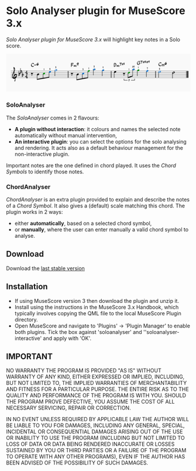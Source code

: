 # Solo Analyser plugin for MuseScore 3.x
*Solo Analyser plugin for MuseScore 3.x* will highlight key notes in a Solo score.

![SoloAnalyser in action](/demo/soloanalyzer-demo.png)


### SoloAnalyser ### 
The *SoloAnalyser* comes in 2 flavours:
- **A plugin without interaction**: it colours and names the selected note automatically without manual intervention,
- **An interactive plugin**: you can select the options for the solo analysing and rendering. It acts also as a default behaviour management for the non-interactive plugin.

Important notes are the one defined in chord played. It uses the *Chord Symbols* to identify those notes.

### ChordAnalyser ### 
*ChordAnalyser* is an extra plugin provided to explain and describe the notes of a *Chord Symbol*. It also gives a (default) scale matching this chord.
The plugin works in 2 ways:
- either **automatically**, based on a selected chord symbol,
- or **manually**, where the user can enter manually a valid chord symbol to analyse.

## Download ##
Download the [last stable version](https://github.com/lgvr123/musescore-soloanalyser/releases)

## Installation
* If using MuseScore version 3 then download the plugin and unzip it.
* Install using the instructions in the MuseScore 3.x Handbook, which typically involves copying the QML file to the local MuseScore Plugin directory.
* Open MuseScore and navigate to 'Plugins' -> 'Plugin Manager' to enable both plugins. Tick the box against 'soloanalyser' and ''soloanalyser-interactive' and apply with 'OK'.


## IMPORTANT
NO WARRANTY THE PROGRAM IS PROVIDED "AS IS" WITHOUT WARRANTY OF ANY KIND, EITHER EXPRESSED OR IMPLIED, INCLUDING, BUT NOT LIMITED TO, THE IMPLIED WARRANTIES OF MERCHANTABILITY AND FITNESS FOR A PARTICULAR PURPOSE. THE ENTIRE RISK AS TO THE QUALITY AND PERFORMANCE OF THE PROGRAM IS WITH YOU. SHOULD THE PROGRAM PROVE DEFECTIVE, YOU ASSUME THE COST OF ALL NECESSARY SERVICING, REPAIR OR CORRECTION.

IN NO EVENT UNLESS REQUIRED BY APPLICABLE LAW THE AUTHOR WILL BE LIABLE TO YOU FOR DAMAGES, INCLUDING ANY GENERAL, SPECIAL, INCIDENTAL OR CONSEQUENTIAL DAMAGES ARISING OUT OF THE USE OR INABILITY TO USE THE PROGRAM (INCLUDING BUT NOT LIMITED TO LOSS OF DATA OR DATA BEING RENDERED INACCURATE OR LOSSES SUSTAINED BY YOU OR THIRD PARTIES OR A FAILURE OF THE PROGRAM TO OPERATE WITH ANY OTHER PROGRAMS), EVEN IF THE AUTHOR HAS BEEN ADVISED OF THE POSSIBILITY OF SUCH DAMAGES.
